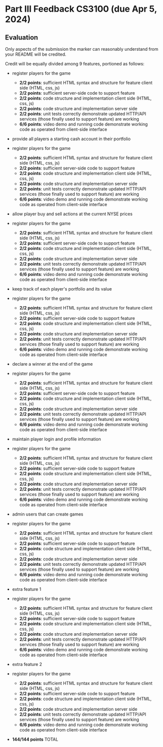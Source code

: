 




# Part III Feedback CS3100 (due Apr 5, 2024)

## Evaluation

Only aspects of the submission the marker can reasonably understand from your README will be credited.

Credit will be equally divided among 9 features, portioned as follows:

* register players for the game
    * **2/2 points**: sufficient HTML syntax and structure for feature client side (HTML, css, js)
    * **2/2 points**: sufficient server-side code to support feature
    * **2/2 points**: code structure and implementation client side (HTML, css, js)
    * **2/2 points**: code structure and implementation server side
    * **2/2 points**: unit tests correctly demonstrate updated HTTP/API services (those finally used to support feature) are working
    * **6/6 points**: video demo and running code demonstrate working code as operated from client-side interface

* provide all players a starting cash account in their portfolio
* register players for the game
    * **2/2 points**: sufficient HTML syntax and structure for feature client side (HTML, css, js)
    * **2/2 points**: sufficient server-side code to support feature
    * **2/2 points**: code structure and implementation client side (HTML, css, js)
    * **2/2 points**: code structure and implementation server side
    * **2/2 points**: unit tests correctly demonstrate updated HTTP/API services (those finally used to support feature) are working
    * **6/6 points**: video demo and running code demonstrate working code as operated from client-side interface

* allow player buy and sell actions at the current NYSE prices
* register players for the game
    * **2/2 points**: sufficient HTML syntax and structure for feature client side (HTML, css, js)
    * **2/2 points**: sufficient server-side code to support feature
    * **2/2 points**: code structure and implementation client side (HTML, css, js)
    * **2/2 points**: code structure and implementation server side
    * **2/2 points**: unit tests correctly demonstrate updated HTTP/API services (those finally used to support feature) are working
    * **6/6 points**: video demo and running code demonstrate working code as operated from client-side interface

* keep track of each player's portfolio and its value
* register players for the game
    * **2/2 points**: sufficient HTML syntax and structure for feature client side (HTML, css, js)
    * **2/2 points**: sufficient server-side code to support feature
    * **2/2 points**: code structure and implementation client side (HTML, css, js)
    * **2/2 points**: code structure and implementation server side
    * **2/2 points**: unit tests correctly demonstrate updated HTTP/API services (those finally used to support feature) are working
    * **6/6 points**: video demo and running code demonstrate working code as operated from client-side interface

* declare a winner at the end of the game
* register players for the game
    * **2/2 points**: sufficient HTML syntax and structure for feature client side (HTML, css, js)
    * **2/2 points**: sufficient server-side code to support feature
    * **2/2 points**: code structure and implementation client side (HTML, css, js)
    * **2/2 points**: code structure and implementation server side
    * **2/2 points**: unit tests correctly demonstrate updated HTTP/API services (those finally used to support feature) are working
    * **6/6 points**: video demo and running code demonstrate working code as operated from client-side interface

* maintain player login and profile information
* register players for the game
    * **2/2 points**: sufficient HTML syntax and structure for feature client side (HTML, css, js)
    * **2/2 points**: sufficient server-side code to support feature
    * **2/2 points**: code structure and implementation client side (HTML, css, js)
    * **2/2 points**: code structure and implementation server side
    * **2/2 points**: unit tests correctly demonstrate updated HTTP/API services (those finally used to support feature) are working
    * **6/6 points**: video demo and running code demonstrate working code as operated from client-side interface

* admin users that can create games
* register players for the game
    * **2/2 points**: sufficient HTML syntax and structure for feature client side (HTML, css, js)
    * **2/2 points**: sufficient server-side code to support feature
    * **2/2 points**: code structure and implementation client side (HTML, css, js)
    * **2/2 points**: code structure and implementation server side
    * **2/2 points**: unit tests correctly demonstrate updated HTTP/API services (those finally used to support feature) are working
    * **6/6 points**: video demo and running code demonstrate working code as operated from client-side interface

* extra feature 1	
* register players for the game
    * **2/2 points**: sufficient HTML syntax and structure for feature client side (HTML, css, js)
    * **2/2 points**: sufficient server-side code to support feature
    * **2/2 points**: code structure and implementation client side (HTML, css, js)
    * **2/2 points**: code structure and implementation server side
    * **2/2 points**: unit tests correctly demonstrate updated HTTP/API services (those finally used to support feature) are working
    * **6/6 points**: video demo and running code demonstrate working code as operated from client-side interface

* extra feature 2	
* register players for the game
    * **2/2 points**: sufficient HTML syntax and structure for feature client side (HTML, css, js)
    * **2/2 points**: sufficient server-side code to support feature
    * **2/2 points**: code structure and implementation client side (HTML, css, js)
    * **2/2 points**: code structure and implementation server side
    * **2/2 points**: unit tests correctly demonstrate updated HTTP/API services (those finally used to support feature) are working
    * **6/6 points**: video demo and running code demonstrate working code as operated from client-side interface


* **144/144 points** TOTAL






